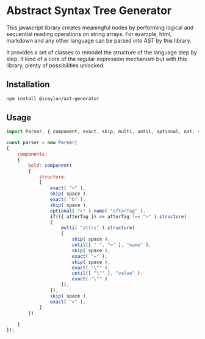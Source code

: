 # Abstract Syntax Tree Generator

This javascript library creates meaningful nodes by performing logical and sequential reading operations on string arrays. For example, html, markdown and any other language can be parsed into AST by this library.

It provides a set of classes to remodel the structure of the language step by step. It kind of a core of the regular expression mechanism but with this library, plenty of possibilities unlocked.

## Installation

```bash
npm install @iceylan/ast-generator
```

## Usage

```javascript
import Parser, { component, exact, skip, multi, until, optional, not, space } from "@iceylan/ast-generator";

const parser = new Parser(
{
	components:
	{
		bold: component(
		{
			structure:
			[
				exact( "<" ),
				skip( space ),
				exact( "b" ),
				skip( space ),
				optional( ">" ).name( "afterTag" ),
				if(({ afterTag }) => afterTag !== ">" ).structure(
				[
					multi( "attrs" ).structure(
					[
						skip( space ),
						until([ " ", "=" ], "name" ),
						skip( space ),
						exact( "=" ),
						skip( space ),
						exact( "\"" ),
						until([ "\"" ], "value" ),
						exact( "\"" )
					]),
				]),
				skip( space ),
				exact( ">" ),
			]
		})
		
	}
});

```

